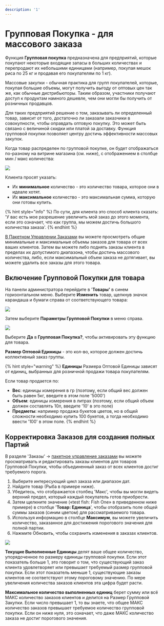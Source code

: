 ```yaml
---
description: '1'
---
```


# Групповая Покупка - для массового заказа

Функция **Групповая покупка** предназначена для предприятий, которые покупают некоторые входящие запасы в больших количествах и перепродают их небольшими единицами \(например, покупая мешок риса по 25 кг и продавая его покупателям по 1 кг\).

Массовые закупки - обычная практика для групп покупателей, которые, покупая большие объемы, могут получить выгоду от оптовых цен так же, как обычные дистрибьюторы. Таким образом, участники получают доступ к продуктам намного дешевле, чем они могли бы получить от розничных продавцов.

Для таких предприятий решение о том, заказывать ли определенный товар, зависит от того, достаточно ли заказали заказчики в совокупности, чтобы оправдать оптовую покупку. Это может быть связано с величиной скидки или платой за доставку. Функция групповой покупки позволяет центру достичь эффективности массовых закупок.

Когда товар распределен по групповой покупке, он будет отображаться по-разному на витрине магазина \(см. ниже\), с отображением в столбце мин / макс количества:

![](../../.gitbook/assets/group-buy%20%281%29.png)

Клиента просят указать:

* Их **минимальное** количество - это количество товара, которое они в идеале хотят.
* Их **максимальное** количество - это максимальная сумма, которую они готовы купить.

{% hint style="info" %}
По сути, для клиента это способ клиента сказать: 'У вас есть мое разрешение увеличить мой заказ до этого момента, если это означает, что как группа, мы можем достичь большого количества заказа'.
{% endhint %}

[В Пакетном Управлении Заказами](../orders/view-orders.md#bulk-order-management)  вы можете просмотреть общие минимальные и максимальные объемы заказов для товара от всех ваших клиентов. Затем вы можете либо поднять заказы клиента в пределах их допустимого диапазона, чтобы достичь массового количества, либо, если максимальный объем заказа не дотягивает, вы можете удалить все заказы для этого товара.

## Включение Групповой Покупки для товара

На панели администратора перейдите в '**Товары'** в синем горизонтальном меню. Выберите **Изменить** товар, щелкнув значок карандаша и бумаги справа от соответствующего товара:

![](../../.gitbook/assets/productedit.jpg)

Затем выберите **Параметры Групповой Покупки** в меню справа.

![](../../.gitbook/assets/groupbuy.jpg)

Выберите **Да** в **Групповая Покупка?**, чтобы активировать эту функцию для товара.

**Размер Оптовой Единицы** - это кол-во, которое должен достичь коллективный заказ группы.

{% hint style="warning" %}
**Единицы** Размера Оптовой Единицы зависят от единиц, выбранных для розничной продажи товара покупателям.

Если товар продается по:

* **Вес**: единицы измерения в гр \(поэтому, если общий вес должен быть равен 5кг, введите в этом поле '5000'\)
* **Объем**: единицы измерения в литрах \(поэтому, если общий объем должен составлять 10л, введите '10' в это поле\)
* **Предметы**: например продажа букетов цветов, но в общей сложности необходимо купить 100 букетов, а тогда необходимо ввести '100' в этом поле.
{% endhint %}

## Корректировка Заказов для создания полных Партий

В разделе 'Заказы' -&gt; [пакетное управление заказами](../orders/view-orders.md#bulk-order-management) вы можете просматривать и редактировать заказы клиентов для товаров Групповой Покупки, чтобы объединенный заказ от всех клиентов достиг требуемого порога.

1. Выберите интересующий цикл заказа или диапазон дат.
2. Найдите товар \(Рыба в примере ниже\).
3. Убедитесь, что отображается столбец 'Макс', чтобы вы могли видеть верхний предел, который каждый покупатель готов приобрести.
4. Затем щелкните значение \(«test fish: Fish One» в приведенном ниже примере\) в столбце '**Товар: Единица**', чтобы отобразить поле общей суммы заказов \(синим цветом\) для рассматриваемого товара. 
5. Используя информацию в столбце **Максимум**, вы можете увеличить количество, заказанное для достижения порогового значения для полной партии. 
6. Нажмите Обновить, чтобы сохранить изменения в заказах клиентов.

![](../../.gitbook/assets/bulkorder2.jpg)

**Текущие Выполненные Единицы** делят ваше общее количество, упорядоченное по размеру единицы групповой покупки. Если этот показатель больше 1, это говорит о том, что существующий заказ клиента удовлетворяет или превышает требуемый размер групповой покупки. Если этот показатель меньше 1, существующие заказы клиентов не соответствуют этому пороговому значению. По мере увеличения количества заказов клиентов эта цифра будет расти.

**Максимальное количество выполненных единиц** берет сумму или всё МАКС количество заказов клиентов и делится на Размер Групповой Закупки. Если число превышает 1, то вы знаете, что общее МАКС количество заказов превышает требуемое количество групповой покупки. Если он ниже нуля, это означает, что даже МАКС количество заказа не достиг порогового значения.

